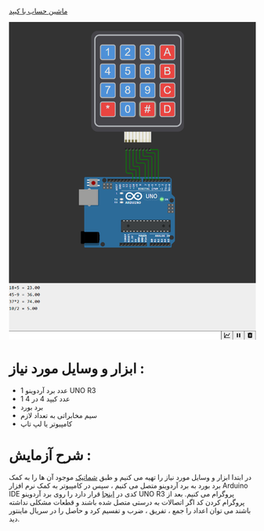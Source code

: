 #

[ ماشین حساب با کیپد ](https://github.com/mohsenkmt/MicroProcessor/blob/main/Arduino%20File/14030905/2%20Calculator%20With%20Keypad/Calculator%20With%20Keypad.ino)

<p align="center">
  <img src="https://github.com/mohsenkmt/MicroProcessor/blob/main/Photo/26_Calculator_With_Keypad.jpeg" alt="Keypad Calculator" />
</p>


# ابزار و وسایل مورد نیاز :
* 1 عدد برد آردوینو UNO R3
* 1 عدد کیپد 4 در 4
* برد بورد
* سیم مخابراتی به تعداد لازم
* کامپیوتر یا لپ تاپ

 # شرح آزمایش : 
 در ابتدا ابزار و وسایل مورد نیاز را تهیه می کنیم و طبق [شماتیک](https://github.com/mohsenkmt/MicroProcessor/blob/main/Photo/26_Calculator_With_Keypad.jpeg) موجود آن ها را به کمک برد بورد به برد آردوینو متصل می کنیم ، سپس در کامپیوتر به کمک نرم افزار Arduino IDE کدی در [اینجا](https://github.com/mohsenkmt/MicroProcessor/blob/main/Arduino%20File/14030905/1%20Keypad%20Launch/Keypad%20Launch.ino) قرار دارد را روی برد آردوینو UNO R3 پروگرام می کنیم.
 بعد از پروگرام کردن کد اگر اتصالات به درستی متصل شده باشند و قطعات مشکلی نداشته باشند می توان اعداد را جمع ، تفریق ، ضرب و تفسیم کرد و حاصل را در سریال ماینتور دید.

